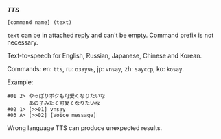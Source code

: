 *__TTS__*

```
[command name] (text)
```

`text` can be in attached reply and can't be empty. Command prefix is not necessary.

Text-to-speech for English, Russian, Japanese, Chinese and Korean.

Commands: en: `tts`, ru: `озвучь`, jp: `vnsay`, zh: `sayccp`, ko: `kosay`.

Example:

```
#01 2> やっぱりボクも可愛くなりたいな
       あの子みたく可愛くなりたいな
#02 1> [>>01] vnsay
#03 A> [>>02] [Voice message]
```

Wrong language TTS can produce unexpected results.
